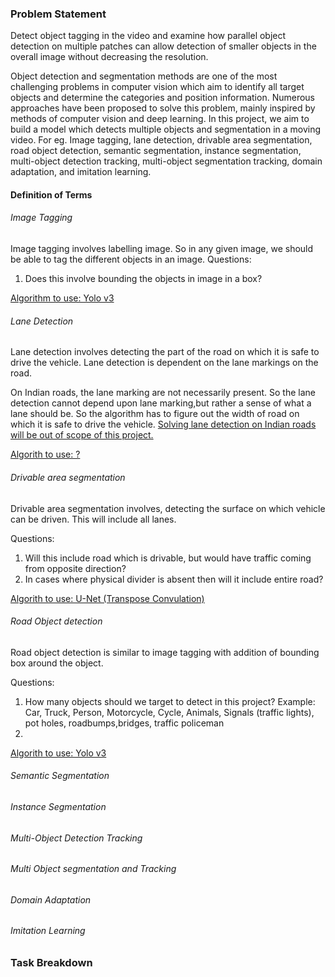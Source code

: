 ### Problem Statement
Detect object tagging in the video and examine how parallel object detection on multiple patches can allow detection of smaller objects in the overall image without decreasing the resolution.

Object detection and segmentation methods are one of the most challenging problems in computer vision which aim to identify all target objects and determine the categories and position information. Numerous approaches have been proposed to solve this problem, mainly inspired by methods of computer vision and deep learning. In this project, we aim to build a model which detects multiple objects and segmentation in a moving video. For eg. Image tagging, lane detection, drivable area segmentation, road object detection, semantic segmentation, instance segmentation, multi-object detection tracking, multi-object segmentation tracking, domain adaptation, and imitation learning.

#### Definition of Terms
###### Image Tagging
Image tagging involves labelling image. So in any given image, we should be able to tag the different objects in an image.
Questions: 
1. Does this involve bounding the objects in image in a box?

<u>Algorithm to use: Yolo v3</u>


###### Lane Detection
Lane detection involves detecting the part of the road on which it is safe to drive the vehicle. Lane detection is dependent on the lane markings on the road.

On Indian roads, the lane marking are not necessarily present. So the lane detection cannot depend upon lane marking,but rather a sense of what a lane should be. So the algorithm has to figure out the width of road on which it is safe to drive the vehicle. <u>Solving lane detection on Indian roads will be out of scope of this project.</u>

<u>Algorith to use: ?</u>

###### Drivable area segmentation
Drivable area segmentation involves, detecting the surface on which vehicle can be driven. This will include all lanes.

Questions:
1. Will this include road which is drivable, but would have traffic coming from opposite direction?
2. In cases where physical divider is absent then will it include entire road?

<u>Algorith to use: U-Net (Transpose Convulation)</u>

###### Road Object detection
Road object detection is similar to image tagging with addition of bounding box around the object.

Questions:
1. How many objects should we target to detect in this project?
   Example: Car, Truck, Person, Motorcycle, Cycle, Animals, Signals (traffic lights), pot holes, roadbumps,bridges, traffic policeman
2. 

<u>Algorith to use: Yolo v3</u>

###### Semantic Segmentation

###### Instance Segmentation

###### Multi-Object Detection Tracking

###### Multi Object segmentation and Tracking

###### Domain Adaptation

###### Imitation Learning

### Task Breakdown
